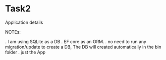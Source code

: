 # Task2

Application details 

NOTEs: 

. I am using SQLite as a DB
. EF core as an ORM.
. no need to run any migration/update to create a DB, The DB will created automatically in the bin folder
. just the App








